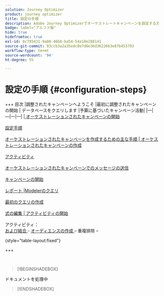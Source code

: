 ```yaml
---
solution: Journey Optimizer
product: journey optimizer
title: 設定の手順
description: Adobe Journey Optimizerでオーケストレートキャンペーンを設定する方法を説明します。
badge: label="アルファ版"
hide: true
hidefromtoc: true
exl-id: 8c785431-9a00-46b8-ba54-54a10e288141
source-git-commit: 93ccb3a2a35edc0e7d6e36d3622663e87b453793
workflow-type: tm+mt
source-wordcount: '94'
ht-degree: 5%

---
```


# 設定の手順 {#configuration-steps}

+++ 目次
|調整されたキャンペーンへようこそ |最初に調整されたキャンペーンの開始 | データベースをクエリします |予算に基づいたキャンペーン活動|
|—|—|—|—|
|[ オーケストレーションされたキャンペーンの開始 ](gs-orchestrated-campaigns.md)<br/><br/>[ 設定手順 ](configuration-steps.md)<br/><br/>[ オーケストレーションされたキャンペーンを作成するための主な手順 ](gs-campaign-creation.md)|[ オーケストレーションされたキャンペーンの作成 ](create-orchestrated-campaign.md)<br/><br/>[ アクティビティ ](orchestrate-activities.md)<br/><br/>[ オーケストレーションされたキャンペーンでのメッセージの送信 ](send-messages.md)<br/><br/>[ キャンペーンの開始 ](start-monitor-campaigns.md)<br/><br/>[ レポート ](reporting-campaigns.md)|[Modelerのクエリ ](orchestrated-query-modeler.md)<br/><br/>[ 最初のクエリの作成 ](build-query.md)<br/><br/>[ 式の編集 ](edit-expressions.md)|[ アクティビティの開始 ](activities/about-activities.md)<br/><br/> アクティビティ：<br/>[ および結合 ](activities/and-join.md) - [ オーディエンスの作成 ](activities/build-audience.md) [ ](activities/change-dimension.md) [ ](activities/combine.md) [ ](activities/deduplication.md) [ ](activities/enrichment.md) [ ](activities/fork.md) [ ](activities/reconciliation.md) [ ](activities/split.md) [ ](activities/wait.md) – 重複排除 – 

{style="table-layout:fixed"}

+++

</br>

>[!BEGINSHADEBOX]

ドキュメントを処理中

>[!ENDSHADEBOX]


<!--
This guide walks you through the process of creating a relational schema, configuring a dataset for orchestrated campaigns, ingesting data via an S3 source, and querying the ingested data in the AP platform. Each step is explained in detail with emphasis on why it is important.


You have now:

- Created a relational schema
- Configured a CDC-enabled dataset
- Ingested data via S3
- Scheduled and monitored a data flow
- Queried the ingested data

This setup is essential for running orchestrated AGO campaigns effectively and ensuring timely, accurate data synchronization.

## Create a relational schema / (-) Upload DDL file 

1. Log in to the AP Platform.

1. Navigate to the **Data Management** section > **Schema**.

1. Click on **Create Schema**.

1. You will be prompted to select between two schema types:

    * **Standard**

    * **Relational**, used specifically for orchestrated campaigns

    ![](assets/admin_schema_1.png)

1. Select **Upload DDL file** to define an entity relationship diagram and create schemas.

1. Drag and drop your DDL file and click Next.

1. Configure each schema and its columns. 

1. Type-in your Schema name and click Done.

    ![](assets/admin_schema_2.png)

1. 


A standard SQL, DDL file (create table statements wwith relationships and constraints as applicable)

Customers typically export these from their data warehouses or operational databases.

value: fast track E2E buld schema creation
reduces manual effort significantly

Once the file is imported, the system should create entities, attributes and relations as per specified in the file 

Once imported the users must get an option to select what all entity tables to be brought in
For each entity table, the user must be able to select what all fields need to be added/ removed

As a user, I should be able to indicate which entity corresponds to the "Targetable entity" so that the targetting can happen on this entity. Subsequently there should be validations that there should only be single targetable entity (Only in MVP). Later we plan to bring the concept of change dimension and make multiple entities targetable 

As a user, I should be able to modify the field names, indicate which field is the primary key or create a primary key as a combination of multiple fields (composite keys), mandatory/ optional
It should be mandatory to mark a field as primary key or create primary key as a composite key (if it does not exist). There should also be validations to ensure that there is only one primary key/ entity. 
The fields with unsupported datatypes like maps arrays should be flagged for the user to take action - map to a different datatype; drop the fields
As a user, I should able to indicate some fields as invisible so that they are not visible to marketer for journeys to make the UX simpler (refer FAC)
Once the changes are done, the user should be able to save the changes and start visualizing the brought in entities in an ERD canvas
On saving there should be validations so that the unsupported datatypes like maps arrays should not be included or any other validations; unique primary keys exist. If there are any errors, the errors should be reported back to the user to make changes
The work done should not be lost and as a user, I should be able to pick up where I started

## Select entities

To create links between tables of your datamodel from the Canvas view tab, follow these steps:

1. Access the Canvas view of your data model and choose the two tables you want to link

1. Click the ![](assets/do-not-localize/Smock_AddCircle_18_N.svg) button next to the Source Join, then drag and guide the arrow towards the Target Join to establish the connection.

1. Fill in the given form to define the link and click **Apply** once configured.

    ![](assets/admin_schema_3.png)

    **Cardinality**:

    * **1-N**: one occurrence of the source table can have several corresponding occurrences of the target table, but one occurrence of the target table can have at most one corresponding occurrence of the source table.

    * **N-1**: one occurrence of the target table can have several corresponding occurrences of the source table, but one occurrence of the source table can have at most one corresponding occurrence of the target table.

    * **1-1**: one occurrence of the source table can have at most one corresponding occurrence of the target table.

1. All links defined in your data model are represented as arrows in the canvas view. Click on an arrow between two tables to view details, make edits, or remove the link as needed.

1. Use the toolbar to customize and adjust your canvas.

    * **Zoom in**: Magnify the canvas to see details of your data model more clearly.

    * **Zoom out**: Reduce the canvas size for a broader view of your data model.

    * **Fit view**: Adjust the zoom to fit all schemas and/or audiences within the visible area.

    * **Toggle interactivity**: Enable or disable user interaction with the canvas.

    * **Filter**: Choose which schema to display within the canvas.

    * **Force auto layout**: Automatically arrange schemas and/or audiences for better organization.

1. Click **Save** once done.

Doc AEP: https://experienceleague.adobe.com/en/docs/experience-platform/xdm/tutorials/create-schema-ui

## Add data

1. Set up

1. Connect existing or new account

1. Select dataset fields

1. Map desired source fields to target dataset fields

1. 

## Set up sources

Adobe Experience Platform allows data to be ingested from external sources while providing you with the ability to structure, label, and enhance incoming data using Experience Platform services. You can ingest data from a variety of sources such as Adobe applications, cloud-based storages, databases, and many others.

6 sources compatible avec data relationel, tout ce qui est fichier (data storage), SFTP, azure blob, amazon S3, database cloud snowflake, 


![](assets/admin_sources_1.png)

https://experienceleague.adobe.com/en/docs/experience-platform/sources/ui-tutorials/create/local-system/local-file-upload


## Create datasets






## Relational 

## Create a relational schema / (-) Upload DDL file 


1. Log in to the AP Platform.
1. Navigate to the **Schema Management** section.
1. Click on **Create Schema**.

1. You will be prompted to select between two schema types:
    * **Standard**
    * **Relational** (used specifically for AGO campaigns)

1. Click on **Create Manual**.
1. Provide a **Schema Name** (e.g., `test_demo_ck001`).
1. Choose **Schema Type**:
    - **Record Type** (required for AGO campaigns)
    - **Time Series** (not applicable here)
1. Click **Finish** to proceed to the schema design canvas.

## Select entities and fields to import

1. In the canvas, add attributes (fields) to your schema.
1. Add a **Primary Key** (mandatory).
1. Add a **Version Descriptor** attribute (for CDC support):
    - This must be of type **DateTime** or **Numeric** (Integer, Long, Short, Byte).
    - Common example: `last_modified`

> **Why?** The **Primary Key** uniquely identifies each record, and the **Version Descriptor** tracks changes, supporting CDC (Change Data Capture) and data mirroring.

1. Mark the appropriate fields as **Primary Key** and **Version Descriptor**.
1. Click **Save**.

---




## 5. Creating a Dataset

1. Navigate to **Datasets**.
1. Click on **Create Dataset**.
1. Select the schema you just created.
1. Assign a **Dataset Name** (same as schema is fine).
1. Optionally, add tags (e.g., `AGO_campaigns`).
6. Ensure the checkbox **"Relational Schema"** is checked.
7. Click **Finish**.

> **Note:** Only one dataset can be created per relational schema.


## 6. Enabling the Dataset

1. Click **Enable** for the dataset.
1. Wait a few moments for the status to show **Enabled**.

> **Why?** Without enabling, the dataset cannot be used in orchestrated campaigns or ingest data.

## 7. Creating a Data Source (S3)

1. Navigate to **Sources**.
1. Click **Create Source**.
1. Choose the source type (e.g., **S3 Bucket**).
1. Provide connection details:
    - Bucket Path (optionally include subfolder path)
1. Save the source.

## 8. Preparing and Uploading Data

1. Prepare your CSV file with:
    - Column headers matching your schema attributes
    - `last_modified` column
    - `change_type` column (`U`/`DU` for upsert, `D` for delete)

> **Important:** `change_type` is required but does not need to be defined in the schema.

1. Save the file as `.csv`.

1. Upload the file to the specified folder in your S3 bucket.


## 9. Ingesting Data from S3

1. Go to **Sources** and find your S3 source.
1. Click **Add Data**.
1. Select the uploaded file.
1. Specify the file format as **CSV** and any compression type if applicable.
1. Review the data preview (ensure `change_type`, `last_modified`, and primary key are visible).
1. Click **Next**.

### Enable Change Data Capture (CDC)

- Check **Enable Change Data Capture**.
- Select the dataset enabled for AGO campaigns.

### Field Mapping

- Fields are auto-mapped (note that `change_type` is not mapped and that's expected).
- Click **Next**.

### Scheduling

- Schedule ingestion frequency (minute, hour, day, week).
- Set start time (immediate or future).
- Click **Finish** to create the data flow.

## 10. Monitoring Data Flow

1. Navigate back to **Sources > Data Flows**.
1. Wait 4–5 minutes for the first run (initial overhead).
1. Monitor:
    - Status (Started, Completed)
    - Number of records ingested
    - Errors (if any)

> **Tip:** Ingested data first lands in the **Data Lake**.

## 11. Data Replication to Data Store

The **Data Store** is updated:

- Every **15 minutes**, or

- If **Data Lake size exceeds 5MB**

This is a background replication process.


## 12. Querying the Dataset

1. Navigate to **Query Services**.
1. Click **Create Query**.
1. Example query:

   ```sql
   SELECT * FROM test_demo_ck001;
   ```

1. Run the query.

> **Note:** If ingestion is incomplete, query will return an error. Check data flow status.



-->